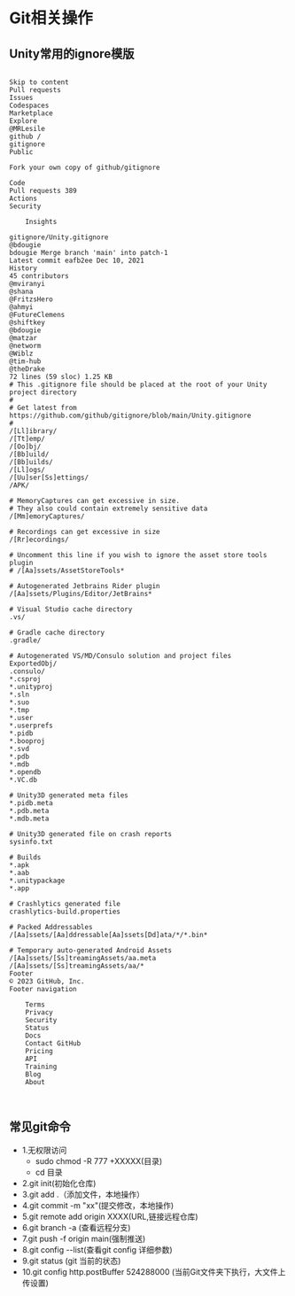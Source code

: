 # Git相关操作
## Unity常用的ignore模版

```

Skip to content
Pull requests
Issues
Codespaces
Marketplace
Explore
@MRLesile
github /
gitignore
Public

Fork your own copy of github/gitignore

Code
Pull requests 389
Actions
Security

    Insights

gitignore/Unity.gitignore
@bdougie
bdougie Merge branch 'main' into patch-1
Latest commit eafb2ee Dec 10, 2021
History
45 contributors
@mviranyi
@shana
@FritzsHero
@ahmyi
@FutureClemens
@shiftkey
@bdougie
@matzar
@networm
@Wiblz
@tim-hub
@theDrake
72 lines (59 sloc) 1.25 KB
# This .gitignore file should be placed at the root of your Unity project directory
#
# Get latest from https://github.com/github/gitignore/blob/main/Unity.gitignore
#
/[Ll]ibrary/
/[Tt]emp/
/[Oo]bj/
/[Bb]uild/
/[Bb]uilds/
/[Ll]ogs/
/[Uu]ser[Ss]ettings/
/APK/

# MemoryCaptures can get excessive in size.
# They also could contain extremely sensitive data
/[Mm]emoryCaptures/

# Recordings can get excessive in size
/[Rr]ecordings/

# Uncomment this line if you wish to ignore the asset store tools plugin
# /[Aa]ssets/AssetStoreTools*

# Autogenerated Jetbrains Rider plugin
/[Aa]ssets/Plugins/Editor/JetBrains*

# Visual Studio cache directory
.vs/

# Gradle cache directory
.gradle/

# Autogenerated VS/MD/Consulo solution and project files
ExportedObj/
.consulo/
*.csproj
*.unityproj
*.sln
*.suo
*.tmp
*.user
*.userprefs
*.pidb
*.booproj
*.svd
*.pdb
*.mdb
*.opendb
*.VC.db

# Unity3D generated meta files
*.pidb.meta
*.pdb.meta
*.mdb.meta

# Unity3D generated file on crash reports
sysinfo.txt

# Builds
*.apk
*.aab
*.unitypackage
*.app

# Crashlytics generated file
crashlytics-build.properties

# Packed Addressables
/[Aa]ssets/[Aa]ddressable[Aa]ssets[Dd]ata/*/*.bin*

# Temporary auto-generated Android Assets
/[Aa]ssets/[Ss]treamingAssets/aa.meta
/[Aa]ssets/[Ss]treamingAssets/aa/*
Footer
© 2023 GitHub, Inc.
Footer navigation

    Terms
    Privacy
    Security
    Status
    Docs
    Contact GitHub
    Pricing
    API
    Training
    Blog
    About



```

## 常见git命令
 + 1.无权限访问
    + sudo chmod -R 777 +XXXXX(目录)
    + cd 目录
 + 2.git init(初始化仓库)
 + 3.git add .（添加文件，本地操作）
 + 4.git commit -m "xx"(提交修改，本地操作)
 + 5.git remote add origin XXXX(URL,链接远程仓库)
 + 6.git branch -a  (查看远程分支)
 + 7.git push -f origin main(强制推送)
 + 8.git config --list(查看git config 详细参数)
 + 9.git status (git 当前的状态)
 + 10.git config http.postBuffer 524288000 (当前Git文件夹下执行，大文件上传设置)





